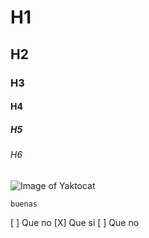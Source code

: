 # H1
## H2
### H3
#### H4
##### H5
###### H6


![Image of Yaktocat](https://octodex.github.com/images/yaktocat.png) 


```
buenas
```

[ ] Que no
[X] Que si
[ ] Que no
